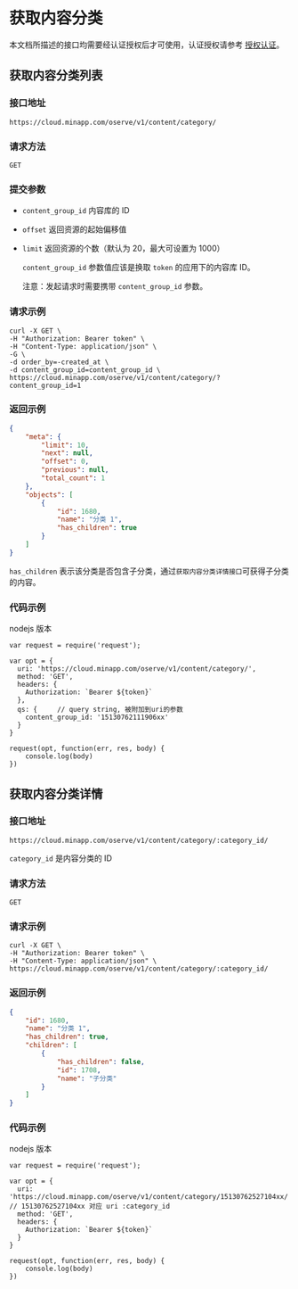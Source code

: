# 获取内容分类

本文档所描述的接口均需要经认证授权后才可使用，认证授权请参考 [授权认证](./authentication.md)。

## 获取内容分类列表

### 接口地址

`https://cloud.minapp.com/oserve/v1/content/category/`

### 请求方法

`GET`

### 提交参数

- `content_group_id` 内容库的 ID
- `offset` 返回资源的起始偏移值
- `limit` 返回资源的个数（默认为 20，最大可设置为 1000）

  `content_group_id` 参数值应该是换取 `token` 的应用下的内容库 ID。

  注意：发起请求时需要携带 `content_group_id` 参数。

### 请求示例

```
curl -X GET \
-H "Authorization: Bearer token" \
-H "Content-Type: application/json" \
-G \
-d order_by=-created_at \
-d content_group_id=content_group_id \
https://cloud.minapp.com/oserve/v1/content/category/?content_group_id=1
```

### 返回示例

```json
{
    "meta": {
        "limit": 10,
        "next": null,
        "offset": 0,
        "previous": null,
        "total_count": 1
    },
    "objects": [
        {
            "id": 1680,
            "name": "分类 1",
            "has_children": true
        }
    ]
}
```

`has_children` 表示该分类是否包含子分类，通过`获取内容分类详情接口`可获得子分类的内容。

### 代码示例

nodejs 版本

```
var request = require('request');

var opt = {
  uri: 'https://cloud.minapp.com/oserve/v1/content/category/',
  method: 'GET',
  headers: {
    Authorization: `Bearer ${token}`
  },
  qs: {     // query string, 被附加到uri的参数
    content_group_id: '15130762111906xx'
  }
}

request(opt, function(err, res, body) {
    console.log(body)
})
```

## 获取内容分类详情

### 接口地址

`https://cloud.minapp.com/oserve/v1/content/category/:category_id/`

`category_id` 是内容分类的 ID

### 请求方法

`GET`

### 请求示例

```
curl -X GET \
-H "Authorization: Bearer token" \
-H "Content-Type: application/json" \
https://cloud.minapp.com/oserve/v1/content/category/:category_id/
```

### 返回示例

```json
{
    "id": 1680,
    "name": "分类 1",
    "has_children": true,
    "children": [
        {
            "has_children": false,
            "id": 1708,
            "name": "子分类"
        }
    ]
}
```

### 代码示例

nodejs 版本

```
var request = require('request');

var opt = {
  uri: 'https://cloud.minapp.com/oserve/v1/content/category/15130762527104xx/',  // 15130762527104xx 对应 uri :category_id
  method: 'GET',
  headers: {
    Authorization: `Bearer ${token}`
  }
}

request(opt, function(err, res, body) {
    console.log(body)
})
```
